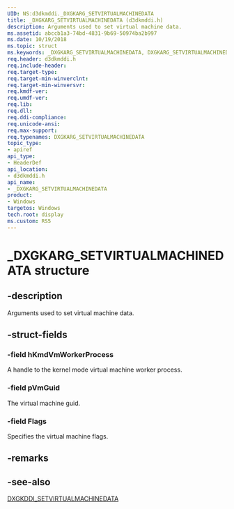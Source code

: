 ```yaml
---
UID: NS:d3dkmddi._DXGKARG_SETVIRTUALMACHINEDATA
title: _DXGKARG_SETVIRTUALMACHINEDATA (d3dkmddi.h)
description: Arguments used to set virtual machine data.
ms.assetid: abccb1a3-74bd-4831-9b69-50974ba2b997
ms.date: 10/19/2018
ms.topic: struct
ms.keywords: _DXGKARG_SETVIRTUALMACHINEDATA, DXGKARG_SETVIRTUALMACHINEDATA,
req.header: d3dkmddi.h
req.include-header:
req.target-type:
req.target-min-winverclnt:
req.target-min-winversvr:
req.kmdf-ver:
req.umdf-ver:
req.lib:
req.dll:
req.ddi-compliance:
req.unicode-ansi:
req.max-support:
req.typenames: DXGKARG_SETVIRTUALMACHINEDATA
topic_type:
- apiref
api_type:
- HeaderDef
api_location:
- d3dkmddi.h
api_name:
- _DXGKARG_SETVIRTUALMACHINEDATA
product:
- Windows
targetos: Windows
tech.root: display
ms.custom: RS5
---
```


# _DXGKARG_SETVIRTUALMACHINEDATA structure

## -description

Arguments used to set virtual machine data.

## -struct-fields

### -field hKmdVmWorkerProcess

A handle to the kernel mode virtual machine worker process.

### -field pVmGuid

The virtual machine guid.

### -field Flags

Specifies the virtual machine flags.

## -remarks

## -see-also

[DXGKDDI_SETVIRTUALMACHINEDATA](nc-d3dkmddi-dxgkddi_setvirtualmachinedata.md)

